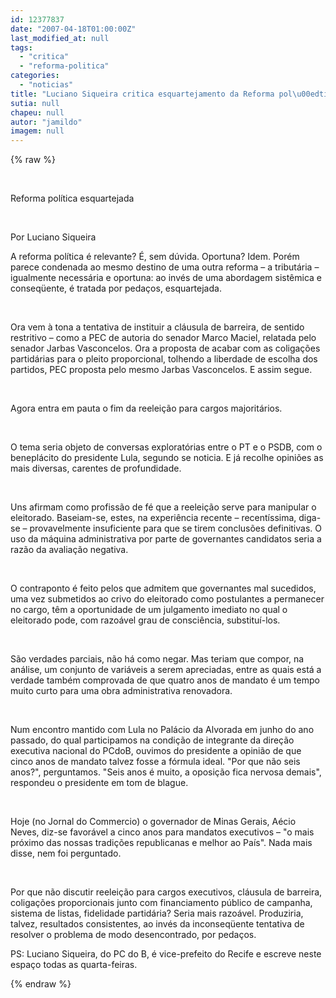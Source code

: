 ```yaml
---
id: 12377837
date: "2007-04-18T01:00:00Z"
last_modified_at: null
tags:
  - "critica"
  - "reforma-politica"
categories:
  - "noticias"
title: "Luciano Siqueira critica esquartejamento da Reforma pol\u00edtica"
sutia: null
chapeu: null
autor: "jamildo"
imagem: null
---
```

{% raw %}
<p>&nbsp;</p>
<p>Reforma pol&iacute;tica esquartejada</p>
<p>&nbsp;</p>
<p>Por Luciano Siqueira</p>
<p>A reforma pol&iacute;tica &eacute; relevante? &Eacute;, sem d&uacute;vida. Oportuna? Idem. Por&eacute;m parece condenada ao mesmo destino de uma outra reforma &ndash; a tribut&aacute;ria &ndash; igualmente necess&aacute;ria e oportuna: ao inv&eacute;s de uma abordagem sist&ecirc;mica e conseq&uuml;ente, &eacute; tratada por peda&ccedil;os, esquartejada.</p>
<p>&nbsp;</p>
<p>Ora vem &agrave; tona a tentativa de instituir a cl&aacute;usula de barreira, de sentido restritivo &ndash; como a PEC de autoria do senador Marco Maciel, relatada pelo senador Jarbas Vasconcelos. Ora a proposta de acabar com as coliga&ccedil;&otilde;es partid&aacute;rias para o pleito proporcional, tolhendo a liberdade de escolha dos partidos, PEC proposta pelo mesmo Jarbas Vasconcelos. E assim segue.</p>
<p>&nbsp;</p>
<p>Agora entra em pauta o fim da reelei&ccedil;&atilde;o para cargos majorit&aacute;rios.</p>
<p>&nbsp;</p>
<p>O tema seria objeto de conversas explorat&oacute;rias entre o PT e o PSDB, com o benepl&aacute;cito do presidente Lula, segundo se noticia. E j&aacute; recolhe opini&otilde;es as mais diversas, carentes de profundidade.</p>
<p>&nbsp;</p>
<p>Uns afirmam como profiss&atilde;o de f&eacute; que a reelei&ccedil;&atilde;o serve para manipular o eleitorado. Baseiam-se, estes, na experi&ecirc;ncia recente &ndash; recent&iacute;ssima, diga-se &ndash; provavelmente insuficiente para que se tirem conclus&otilde;es definitivas. O uso da m&aacute;quina administrativa por parte de governantes candidatos seria a raz&atilde;o da avalia&ccedil;&atilde;o negativa.</p>
<p>&nbsp;</p>
<p>O contraponto &eacute; feito pelos que admitem que governantes mal sucedidos, uma vez submetidos ao crivo do eleitorado como postulantes a permanecer no cargo, t&ecirc;m a oportunidade de um julgamento imediato no qual o eleitorado pode, com razo&aacute;vel grau de consci&ecirc;ncia, substitu&iacute;-los.</p>
<p>&nbsp;</p>
<p>S&atilde;o verdades parciais, n&atilde;o h&aacute; como negar. Mas teriam que compor, na an&aacute;lise, um conjunto de vari&aacute;veis a serem apreciadas, entre as quais est&aacute; a verdade tamb&eacute;m comprovada de que quatro anos de mandato &eacute; um tempo muito curto para uma obra administrativa renovadora.</p>
<p>&nbsp;</p>
<p>Num encontro mantido com Lula no Pal&aacute;cio da Alvorada em junho do ano passado, do qual participamos na condi&ccedil;&atilde;o de integrante da dire&ccedil;&atilde;o executiva nacional do PCdoB, ouvimos do presidente a opini&atilde;o de que cinco anos de mandato talvez fosse a f&oacute;rmula ideal. "Por que n&atilde;o seis anos?", perguntamos. "Seis anos &eacute; muito, a oposi&ccedil;&atilde;o fica nervosa demais", respondeu o presidente em tom de blague.</p>
<p>&nbsp;</p>
<p>Hoje (no Jornal do Commercio) o governador de Minas Gerais, A&eacute;cio Neves, diz-se favor&aacute;vel a cinco anos para mandatos executivos &ndash; "o mais pr&oacute;ximo das nossas tradi&ccedil;&otilde;es republicanas e melhor ao Pa&iacute;s". Nada mais disse, nem foi perguntado.</p>
<p>&nbsp;</p>
<p>Por que n&atilde;o discutir reelei&ccedil;&atilde;o para cargos executivos, cl&aacute;usula de barreira, coliga&ccedil;&otilde;es proporcionais junto com financiamento p&uacute;blico de campanha, sistema de listas, fidelidade partid&aacute;ria? Seria mais razo&aacute;vel. Produziria, talvez, resultados consistentes, ao inv&eacute;s da inconseq&uuml;ente tentativa de resolver o problema de modo desencontrado, por peda&ccedil;os.</p>
<p>PS: Luciano Siqueira, do PC do B, &eacute; vice-prefeito do Recife e escreve neste espa&ccedil;o todas as quarta-feiras.</p>
{% endraw %}